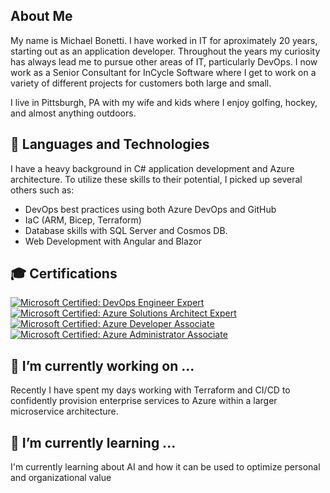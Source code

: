 ## About Me
My name is Michael Bonetti.  I have worked in IT for aproximately 20 years, starting out as an application developer.  Throughout the years my curiosity has always lead me to pursue other areas of IT, particularly DevOps.  I now work as a Senior Consultant for InCycle Software where I get to work on a variety of different projects for customers both large and small.

I live in Pittsburgh, PA with my wife and kids where I enjoy golfing, hockey, and almost anything outdoors.

## 🔧 Languages and Technologies
I have a heavy background in C# application development and Azure architecture.  To utilize these skills to their potential, I picked up several others such as:
* DevOps best practices using both Azure DevOps and GitHub
* IaC (ARM, Bicep, Terraform)
* Database skills with SQL Server and Cosmos DB.
* Web Development with Angular and Blazor

## 🎓 Certifications

[![Microsoft Certified: DevOps Engineer Expert](https://images.credly.com/size/150x150/images/c3ab66f8-5d59-4afa-a6c2-0ba30a1989ca/CERT-Expert-DevOps-Engineer-600x600.png)](https://www.credly.com/badges/2de8ddc9-5fe3-4df8-8221-347fb445ed95)
[![Microsoft Certified: Azure Solutions Architect Expert](https://images.credly.com/size/150x150/images/649069f9-27f1-4d2b-92bc-c674bc67bd02/azure-solutions-architect-expert-600x600.png)](https://www.credly.com/badges/b961fd99-d034-473e-986f-da3eded2e077)
[![Microsoft Certified: Azure Developer Associate](https://images.credly.com/size/150x150/images/92e0618b-8002-4868-9e88-794a33aeb3b5/azure-developer-associate-600x600.png)](https://www.credly.com/badges/679a7e79-03c0-42bc-9064-c8683eac1a06)
[![Microsoft Certified: Azure Administrator Associate](https://images.credly.com/size/150x150/images/35d18649-95c6-4c78-b07a-cfc1362318f3/azure-administrator-associate.png)](https://www.credly.com/badges/eedf68f6-173f-4486-93e5-11789a6eee85)

## 🔭 I’m currently working on ...
Recently I have spent my days working with Terraform and CI/CD to confidently provision enterprise services to Azure within a larger microservice architecture.

## 🌱 I’m currently learning ...
I'm currently learning about AI and how it can be used to optimize personal and organizational value



<!--
- 🔭 I’m currently working on ...
- 🌱 I’m currently learning ...
- 👯 I’m looking to collaborate on ...
- 🤔 I’m looking for help with ...
- 💬 Ask me about ...
- 📫 How to reach me: ...
- 😄 Pronouns: ...
- ⚡ Fun fact: ...
-->
